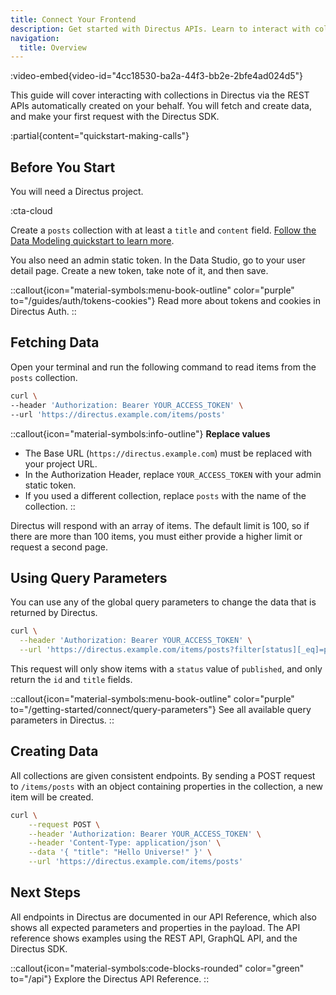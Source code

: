 ```yaml
---
title: Connect Your Frontend
description: Get started with Directus APIs. Learn to interact with collections, fetch, and create data.
navigation: 
  title: Overview
---
```


:video-embed{video-id="4cc18530-ba2a-44f3-bb2e-2bfe4ad024d5"}

This guide will cover interacting with collections in Directus via the REST APIs automatically created on your behalf. You will fetch and create data, and make your first request with the Directus SDK.

:partial{content="quickstart-making-calls"}

## Before You Start

You will need a Directus project.

:cta-cloud

Create a `posts` collection with at least a `title` and `content` field. [Follow the Data Modeling quickstart to learn more](/guides/data-model/quickstart).

You also need an admin static token. In the Data Studio, go to your user detail page. Create a new token, take note of it, and then save.

::callout{icon="material-symbols:menu-book-outline" color="purple" to="/guides/auth/tokens-cookies"}
Read more about tokens and cookies in Directus Auth.
::

## Fetching Data

Open your terminal and run the following command to read items from the `posts` collection.

```bash [Terminal]
curl \
--header 'Authorization: Bearer YOUR_ACCESS_TOKEN' \
--url 'https://directus.example.com/items/posts'
```

::callout{icon="material-symbols:info-outline"}
**Replace values**  
- The Base URL (`https://directus.example.com`) must be replaced with your project URL.
- In the Authorization Header, replace `YOUR_ACCESS_TOKEN` with your admin static token.
- If you used a different collection, replace `posts` with the name of the collection.
::

Directus will respond with an array of items. The default limit is 100, so if there are more than 100 items, you must either provide a higher limit or request a second page.

## Using Query Parameters

You can use any of the global query parameters to change the data that is returned by Directus.

```bash [Terminal]
curl \
  --header 'Authorization: Bearer YOUR_ACCESS_TOKEN' \
  --url 'https://directus.example.com/items/posts?filter[status][_eq]=published&fields=id,title'
```

This request will only show items with a `status` value of `published`, and only return the `id` and `title` fields.

::callout{icon="material-symbols:menu-book-outline" color="purple" to="/getting-started/connect/query-parameters"}
See all available query parameters in Directus.
::

## Creating Data

All collections are given consistent endpoints. By sending a POST request to `/items/posts` with an object containing properties in the collection, a new item will be created.

```bash [Terminal]
curl \
	--request POST \
	--header 'Authorization: Bearer YOUR_ACCESS_TOKEN' \
	--header 'Content-Type: application/json' \
	--data '{ "title": "Hello Universe!" }' \
  	--url 'https://directus.example.com/items/posts'
```

## Next Steps

All endpoints in Directus are documented in our API Reference, which also shows all expected parameters and properties in the payload. The API reference shows examples using the REST API, GraphQL API, and the Directus SDK.

::callout{icon="material-symbols:code-blocks-rounded" color="green" to="/api"}
Explore the Directus API Reference.
::
